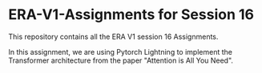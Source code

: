 # ERA-V1-Assignments for Session 16
This repository contains all the ERA V1 session 16 Assignments.

In this assignment, we are using Pytorch Lightning to implement the Transformer architecture from the paper "Attention is All You Need".


